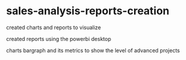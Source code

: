 # sales-analysis-reports-creation
created charts and reports to visualize

created reports using the powerbi desktop 

charts bargraph and its metrics to show the level of advanced projects
